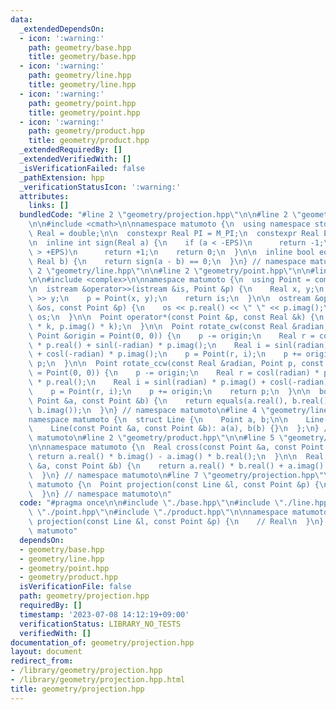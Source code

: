 ```yaml
---
data:
  _extendedDependsOn:
  - icon: ':warning:'
    path: geometry/base.hpp
    title: geometry/base.hpp
  - icon: ':warning:'
    path: geometry/line.hpp
    title: geometry/line.hpp
  - icon: ':warning:'
    path: geometry/point.hpp
    title: geometry/point.hpp
  - icon: ':warning:'
    path: geometry/product.hpp
    title: geometry/product.hpp
  _extendedRequiredBy: []
  _extendedVerifiedWith: []
  _isVerificationFailed: false
  _pathExtension: hpp
  _verificationStatusIcon: ':warning:'
  attributes:
    links: []
  bundledCode: "#line 2 \"geometry/projection.hpp\"\n\n#line 2 \"geometry/base.hpp\"\
    \n\n#include <cmath>\n\nnamespace matumoto {\n  using namespace std;\n  using\
    \ Real = double;\n\n  constexpr Real PI = M_PI;\n  constexpr Real EPS = 1e-9;\n\
    \n  inline int sign(Real a) {\n    if (a < -EPS)\n      return -1;\n    if (a\
    \ > +EPS)\n      return +1;\n    return 0;\n  }\n\n  inline bool equals(Real a,\
    \ Real b) {\n    return sign(a - b) == 0;\n  }\n} // namespace matumoto\n#line\
    \ 2 \"geometry/line.hpp\"\n\n#line 2 \"geometry/point.hpp\"\n\n#line 4 \"geometry/point.hpp\"\
    \n\n#include <complex>\n\nnamespace matumoto {\n  using Point = complex<Real>;\n\
    \n  istream &operator>>(istream &is, Point &p) {\n    Real x, y;\n    is >> x\
    \ >> y;\n    p = Point(x, y);\n    return is;\n  }\n\n  ostream &operator<<(ostream\
    \ &os, const Point &p) {\n    os << p.real() << \" \" << p.imag();\n    return\
    \ os;\n  }\n\n  Point operator*(const Point &p, const Real &k) {\n    return Point(p.real()\
    \ * k, p.imag() * k);\n  }\n\n  Point rotate_cw(const Real &radian, Point p, const\
    \ Point &origin = Point(0, 0)) {\n    p -= origin;\n    Real r = cosl(radian)\
    \ * p.real() + sinl(-radian) * p.imag();\n    Real i = sinl(radian) * p.real()\
    \ + cosl(-radian) * p.imag();\n    p = Point(r, i);\n    p += origin;\n    return\
    \ p;\n  }\n\n  Point rotate_ccw(const Real &radian, Point p, const Point &origin\
    \ = Point(0, 0)) {\n    p -= origin;\n    Real r = cosl(radian) * p.real() + sinl(-radian)\
    \ * p.real();\n    Real i = sinl(radian) * p.imag() + cosl(-radian) * p.imag();\n\
    \    p = Point(r, i);\n    p += origin;\n    return p;\n  }\n\n  bool equals(const\
    \ Point &a, const Point &b) {\n    return equals(a.real(), b.real()) and equals(a.imag(),\
    \ b.imag());\n  }\n} // namespace matumoto\n#line 4 \"geometry/line.hpp\"\n\n\
    namespace matumoto {\n  struct Line {\n    Point a, b;\n\n    Line() = default;\n\
    \    Line(const Point &a, const Point &b): a(a), b(b) {}\n  };\n} // namespace\
    \ matumoto\n#line 2 \"geometry/product.hpp\"\n\n#line 5 \"geometry/product.hpp\"\
    \n\nnamespace matumoto {\n  Real cross(const Point &a, const Point &b) {\n   \
    \ return a.real() * b.imag() - a.imag() * b.real();\n  }\n\n  Real dot(const Point\
    \ &a, const Point &b) {\n    return a.real() * b.real() + a.imag() * b.imag();\n\
    \  }\n} // namespace matumoto\n#line 7 \"geometry/projection.hpp\"\n\nnamespace\
    \ matumoto {\n  Point projection(const Line &l, const Point &p) {\n    // Real\n\
    \  }\n} // namespace matumoto\n"
  code: "#pragma once\n\n#include \"./base.hpp\"\n#include \"./line.hpp\"\n#include\
    \ \"./point.hpp\"\n#include \"./product.hpp\"\n\nnamespace matumoto {\n  Point\
    \ projection(const Line &l, const Point &p) {\n    // Real\n  }\n} // namespace\
    \ matumoto"
  dependsOn:
  - geometry/base.hpp
  - geometry/line.hpp
  - geometry/point.hpp
  - geometry/product.hpp
  isVerificationFile: false
  path: geometry/projection.hpp
  requiredBy: []
  timestamp: '2023-07-08 14:12:19+09:00'
  verificationStatus: LIBRARY_NO_TESTS
  verifiedWith: []
documentation_of: geometry/projection.hpp
layout: document
redirect_from:
- /library/geometry/projection.hpp
- /library/geometry/projection.hpp.html
title: geometry/projection.hpp
---
```

